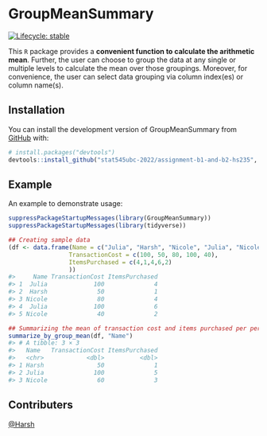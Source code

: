 
<!-- README.md is generated from README.Rmd. Please edit that file -->

# GroupMeanSummary

<!-- badges: start -->

[![Lifecycle:
stable](https://img.shields.io/badge/lifecycle-stable-brightgreen.svg)](https://www.tidyverse.org/lifecycle/#stable)
<!-- credits: taken from https://github.com/vincenzocoia/powers/blob/master/README.md -->
<!-- badges: end -->

This `R` package provides a **convenient function to calculate the
arithmetic mean**. Further, the user can choose to group the data at any
single or multiple levels to calculate the mean over those groupings.
Moreover, for convenience, the user can select data grouping via column
index(es) or column name(s).

## Installation

You can install the development version of GroupMeanSummary from
[GitHub](https://github.com/) with:

``` r
# install.packages("devtools")
devtools::install_github("stat545ubc-2022/assignment-b1-and-b2-hs235", ref = "1.0.0")
```

## Example

An example to demonstrate usage:

``` r
suppressPackageStartupMessages(library(GroupMeanSummary))
suppressPackageStartupMessages(library(tidyverse))

## Creating sample data
(df <- data.frame(Name = c("Julia", "Harsh", "Nicole", "Julia", "Nicole"),
                 TransactionCost = c(100, 50, 80, 100, 40),
                 ItemsPurchased = c(4,1,4,6,2)
                 ))
#>     Name TransactionCost ItemsPurchased
#> 1  Julia             100              4
#> 2  Harsh              50              1
#> 3 Nicole              80              4
#> 4  Julia             100              6
#> 5 Nicole              40              2

## Summarizing the mean of transaction cost and items purchased per person
summarize_by_group_mean(df, "Name")
#> # A tibble: 3 × 3
#>   Name   TransactionCost ItemsPurchased
#>   <chr>            <dbl>          <dbl>
#> 1 Harsh               50              1
#> 2 Julia              100              5
#> 3 Nicole              60              3
```

## Contributers

[@Harsh](https://github.com/hs235)

